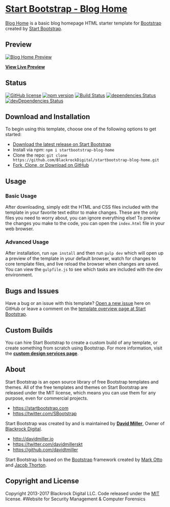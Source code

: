 # [Start Bootstrap - Blog Home](https://startbootstrap.com/template-overviews/blog-home/)

[Blog Home](http://startbootstrap.com/template-overviews/blog-home/) is a basic blog homepage HTML starter template for [Bootstrap](http://getbootstrap.com/) created by [Start Bootstrap](http://startbootstrap.com/).

## Preview

[![Blog Home Preview](https://startbootstrap.com/assets/img/templates/blog-home.jpg)](https://blackrockdigital.github.io/startbootstrap-blog-home/)

**[View Live Preview](https://blackrockdigital.github.io/startbootstrap-blog-home/)**

## Status

[![GitHub license](https://img.shields.io/badge/license-MIT-blue.svg)](https://raw.githubusercontent.com/BlackrockDigital/startbootstrap-blog-home/master/LICENSE)
[![npm version](https://img.shields.io/npm/v/startbootstrap-blog-home.svg)](https://www.npmjs.com/package/startbootstrap-blog-home)
[![Build Status](https://travis-ci.org/BlackrockDigital/startbootstrap-blog-home.svg?branch=master)](https://travis-ci.org/BlackrockDigital/startbootstrap-blog-home)
[![dependencies Status](https://david-dm.org/BlackrockDigital/startbootstrap-blog-home/status.svg)](https://david-dm.org/BlackrockDigital/startbootstrap-blog-home)
[![devDependencies Status](https://david-dm.org/BlackrockDigital/startbootstrap-blog-home/dev-status.svg)](https://david-dm.org/BlackrockDigital/startbootstrap-blog-home?type=dev)

## Download and Installation

To begin using this template, choose one of the following options to get started:
* [Download the latest release on Start Bootstrap](https://startbootstrap.com/template-overviews/blog-home/)
* Install via npm: `npm i startbootstrap-blog-home`
* Clone the repo: `git clone https://github.com/BlackrockDigital/startbootstrap-blog-home.git`
* [Fork, Clone, or Download on GitHub](https://github.com/BlackrockDigital/startbootstrap-blog-home)

## Usage

### Basic Usage

After downloading, simply edit the HTML and CSS files included with the template in your favorite text editor to make changes. These are the only files you need to worry about, you can ignore everything else! To preview the changes you make to the code, you can open the `index.html` file in your web browser.

### Advanced Usage

After installation, run `npm install` and then run `gulp dev` which will open up a preview of the template in your default browser, watch for changes to core template files, and live reload the browser when changes are saved. You can view the `gulpfile.js` to see which tasks are included with the dev environment.

## Bugs and Issues

Have a bug or an issue with this template? [Open a new issue](https://github.com/BlackrockDigital/startbootstrap-blog-home/issues) here on GitHub or leave a comment on the [template overview page at Start Bootstrap](http://startbootstrap.com/template-overviews/blog-home/).

## Custom Builds

You can hire Start Bootstrap to create a custom build of any template, or create something from scratch using Bootstrap. For more information, visit the **[custom design services page](https://startbootstrap.com/bootstrap-design-services/)**.

## About

Start Bootstrap is an open source library of free Bootstrap templates and themes. All of the free templates and themes on Start Bootstrap are released under the MIT license, which means you can use them for any purpose, even for commercial projects.

* https://startbootstrap.com
* https://twitter.com/SBootstrap

Start Bootstrap was created by and is maintained by **[David Miller](http://davidmiller.io/)**, Owner of [Blackrock Digital](http://blackrockdigital.io/).

* http://davidmiller.io
* https://twitter.com/davidmillerskt
* https://github.com/davidtmiller

Start Bootstrap is based on the [Bootstrap](http://getbootstrap.com/) framework created by [Mark Otto](https://twitter.com/mdo) and [Jacob Thorton](https://twitter.com/fat).

## Copyright and License

Copyright 2013-2017 Blackrock Digital LLC. Code released under the [MIT](https://github.com/BlackrockDigital/startbootstrap-blog-home/blob/gh-pages/LICENSE) license.
#Website for Security Management & Computer Forensics
